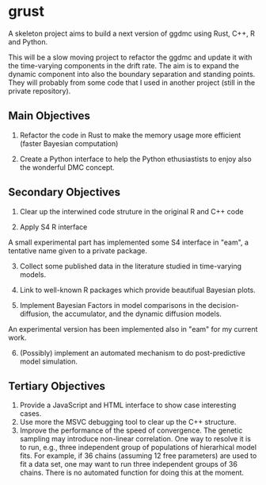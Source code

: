 # grust

A skeleton project aims to build a next version of ggdmc using Rust, C++, R and Python.

This will be a slow moving project to refactor the ggdmc and update it with the time-varying components in the drift rate. The aim is to expand the dynamic component into also the boundary separation and standing points. They will probably from some code that I used in another project (still in the private repository). 

## Main Objectives 
1. Refactor the code in Rust to make the memory usage more efficient (faster Bayesian computation)

2. Create a Python interface to help the Python ethusiastists to enjoy also the wonderful DMC concept.

## Secondary Objectives 
1. Clear up the interwined code struture in the original R and C++ code

2. Apply S4 R interface 

A small experimental part has implemented some S4 interface in "eam", a tentative name given to a private package.

3. Collect some published data in the literature studied in time-varying models.

4. Link to well-known R packages which provide beautifual Bayesian plots.

5. Implement Bayesian Factors in model comparisons in the decision-diffusion, the accumulator, and the dynamic diffusion models.

An experimental version has been implemented also in "eam" for my current work.

6. (Possibly) implement an automated mechanism to do post-predictive model simulation.  

## Tertiary Objectives 
1. Provide a JavaScript and HTML interface to show case interesting cases.
2. Use more the MSVC debugging tool to clear up the C++ structure.  
3. Improve the performance of the speed of convergence. The genetic sampling may introduce non-linear correlation. One way to resolve it is to run, e.g., three independent group of populations of hierarhical model fits. For example, if 36 chains (assuming 12 free parameters) are used to fit a data set, one may want to run three independent groups of 36 chains. There is no automated function for doing this at the moment.     


